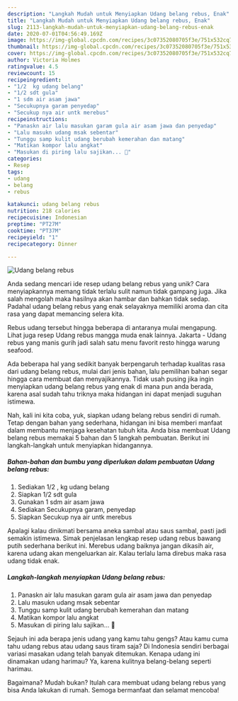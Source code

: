 ```yaml
---
description: "Langkah Mudah untuk Menyiapkan Udang belang rebus, Enak"
title: "Langkah Mudah untuk Menyiapkan Udang belang rebus, Enak"
slug: 2113-langkah-mudah-untuk-menyiapkan-udang-belang-rebus-enak
date: 2020-07-01T04:56:49.169Z
image: https://img-global.cpcdn.com/recipes/3c07352080705f3e/751x532cq70/udang-belang-rebus-foto-resep-utama.jpg
thumbnail: https://img-global.cpcdn.com/recipes/3c07352080705f3e/751x532cq70/udang-belang-rebus-foto-resep-utama.jpg
cover: https://img-global.cpcdn.com/recipes/3c07352080705f3e/751x532cq70/udang-belang-rebus-foto-resep-utama.jpg
author: Victoria Holmes
ratingvalue: 4.5
reviewcount: 15
recipeingredient:
- "1/2  kg udang belang"
- "1/2 sdt gula"
- "1 sdm air asam jawa"
- "Secukupnya garam penyedap"
- "Secukup nya air untk merebus"
recipeinstructions:
- "Panaskn air lalu masukan garam gula air asam jawa dan penyedap"
- "Lalu masukn udang msak sebentar"
- "Tunggu samp kulit udang berubah kemerahan dan matang"
- "Matikan kompor lalu angkat"
- "Masukan di piring lalu sajikan... 🤗"
categories:
- Resep
tags:
- udang
- belang
- rebus

katakunci: udang belang rebus 
nutrition: 218 calories
recipecuisine: Indonesian
preptime: "PT27M"
cooktime: "PT37M"
recipeyield: "1"
recipecategory: Dinner

---
```



![Udang belang rebus](https://img-global.cpcdn.com/recipes/3c07352080705f3e/751x532cq70/udang-belang-rebus-foto-resep-utama.jpg)

Anda sedang mencari ide resep udang belang rebus yang unik? Cara menyiapkannya memang tidak terlalu sulit namun tidak gampang juga. Jika salah mengolah maka hasilnya akan hambar dan bahkan tidak sedap. Padahal udang belang rebus yang enak selayaknya memiliki aroma dan cita rasa yang dapat memancing selera kita.

Rebus udang tersebut hingga beberapa di antaranya mulai mengapung. Lihat juga resep Udang rebus mangga muda enak lainnya. Jakarta - Udang rebus yang manis gurih jadi salah satu menu favorit resto hingga warung seafood.

Ada beberapa hal yang sedikit banyak berpengaruh terhadap kualitas rasa dari udang belang rebus, mulai dari jenis bahan, lalu pemilihan bahan segar hingga cara membuat dan menyajikannya. Tidak usah pusing jika ingin menyiapkan udang belang rebus yang enak di mana pun anda berada, karena asal sudah tahu triknya maka hidangan ini dapat menjadi suguhan istimewa.


Nah, kali ini kita coba, yuk, siapkan udang belang rebus sendiri di rumah. Tetap dengan bahan yang sederhana, hidangan ini bisa memberi manfaat dalam membantu menjaga kesehatan tubuh kita. Anda bisa membuat Udang belang rebus memakai 5 bahan dan 5 langkah pembuatan. Berikut ini langkah-langkah untuk menyiapkan hidangannya.

<!--inarticleads1-->

##### Bahan-bahan dan bumbu yang diperlukan dalam pembuatan Udang belang rebus:

1. Sediakan 1/2 , kg udang belang
1. Siapkan 1/2 sdt gula
1. Gunakan 1 sdm air asam jawa
1. Sediakan Secukupnya garam, penyedap
1. Siapkan Secukup nya air untk merebus


Apalagi kalau dinikmati bersama aneka sambal atau saus sambal, pasti jadi semakin istimewa. Simak penjelasan lengkap resep udang rebus bawang putih sederhana berikut ini. Merebus udang baiknya jangan dikasih air, karena udang akan mengeluarkan air. Kalau terlalu lama direbus maka rasa udang tidak enak. 

<!--inarticleads2-->

##### Langkah-langkah menyiapkan Udang belang rebus:

1. Panaskn air lalu masukan garam gula air asam jawa dan penyedap
1. Lalu masukn udang msak sebentar
1. Tunggu samp kulit udang berubah kemerahan dan matang
1. Matikan kompor lalu angkat
1. Masukan di piring lalu sajikan... 🤗


Sejauh ini ada berapa jenis udang yang kamu tahu gengs? Atau kamu cuma tahu udang rebus atau udang saus tiram saja? Di Indonesia sendiri berbagai variasi masakan udang telah banyak ditemukan. Kenapa udang ini dinamakan udang harimau? Ya, karena kulitnya belang-belang seperti harimau. 

Bagaimana? Mudah bukan? Itulah cara membuat udang belang rebus yang bisa Anda lakukan di rumah. Semoga bermanfaat dan selamat mencoba!
